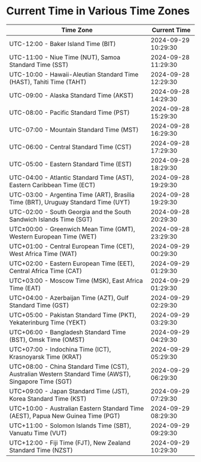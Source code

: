# Current Time in Various Time Zones

| Time Zone | Current Time |
|-----------|--------------|
| UTC-12:00 - Baker Island Time (BIT) | 2024-09-29 10:29:30 |
| UTC-11:00 - Niue Time (NUT), Samoa Standard Time (SST) | 2024-09-28 11:29:30 |
| UTC-10:00 - Hawaii-Aleutian Standard Time (HAST), Tahiti Time (TAHT) | 2024-09-28 12:29:30 |
| UTC-09:00 - Alaska Standard Time (AKST) | 2024-09-28 14:29:30 |
| UTC-08:00 - Pacific Standard Time (PST) | 2024-09-28 15:29:30 |
| UTC-07:00 - Mountain Standard Time (MST) | 2024-09-28 16:29:30 |
| UTC-06:00 - Central Standard Time (CST) | 2024-09-28 17:29:30 |
| UTC-05:00 - Eastern Standard Time (EST) | 2024-09-28 18:29:30 |
| UTC-04:00 - Atlantic Standard Time (AST), Eastern Caribbean Time (ECT) | 2024-09-28 19:29:30 |
| UTC-03:00 - Argentina Time (ART), Brasília Time (BRT), Uruguay Standard Time (UYT) | 2024-09-28 19:29:30 |
| UTC-02:00 - South Georgia and the South Sandwich Islands Time (SGT) | 2024-09-28 20:29:30 |
| UTC±00:00 - Greenwich Mean Time (GMT), Western European Time (WET) | 2024-09-28 23:29:30 |
| UTC+01:00 - Central European Time (CET), West Africa Time (WAT) | 2024-09-29 00:29:30 |
| UTC+02:00 - Eastern European Time (EET), Central Africa Time (CAT) | 2024-09-29 01:29:30 |
| UTC+03:00 - Moscow Time (MSK), East Africa Time (EAT) | 2024-09-29 01:29:30 |
| UTC+04:00 - Azerbaijan Time (AZT), Gulf Standard Time (GST) | 2024-09-29 02:29:30 |
| UTC+05:00 - Pakistan Standard Time (PKT), Yekaterinburg Time (YEKT) | 2024-09-29 03:29:30 |
| UTC+06:00 - Bangladesh Standard Time (BST), Omsk Time (OMST) | 2024-09-29 04:29:30 |
| UTC+07:00 - Indochina Time (ICT), Krasnoyarsk Time (KRAT) | 2024-09-29 05:29:30 |
| UTC+08:00 - China Standard Time (CST), Australian Western Standard Time (AWST), Singapore Time (SGT) | 2024-09-29 06:29:30 |
| UTC+09:00 - Japan Standard Time (JST), Korea Standard Time (KST) | 2024-09-29 07:29:30 |
| UTC+10:00 - Australian Eastern Standard Time (AEST), Papua New Guinea Time (PGT) | 2024-09-29 08:29:30 |
| UTC+11:00 - Solomon Islands Time (SBT), Vanuatu Time (VUT) | 2024-09-29 09:29:30 |
| UTC+12:00 - Fiji Time (FJT), New Zealand Standard Time (NZST) | 2024-09-29 10:29:30 |
